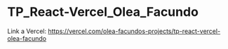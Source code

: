 # TP_React-Vercel_Olea_Facundo

Link a Vercel: https://vercel.com/olea-facundos-projects/tp-react-vercel-olea-facundo
